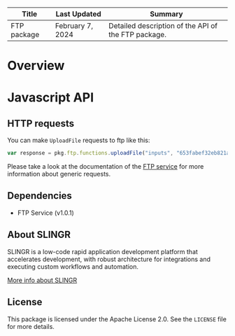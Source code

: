 <table class="table" style="margin-top: 10px">
    <thead>
    <tr>
        <th>Title</th>
        <th>Last Updated</th>
        <th>Summary</th>
    </tr>
    </thead>
    <tbody>
    <tr>
        <td>FTP package</td>
        <td>February 7, 2024</td>
        <td>Detailed description of the API of the FTP package.</td>
    </tr>
    </tbody>
</table>

# Overview

# Javascript API

## HTTP requests
You can make `UploadFile` requests to ftp like this:
```javascript
var response = pkg.ftp.functions.uploadFile("inputs", "653fabef32eb821aef");
```

Please take a look at the documentation of the [FTP service](https://github.com/slingr-stack/ftp-service)
for more information about generic requests.

## Dependencies
* FTP Service (v1.0.1)

## About SLINGR

SLINGR is a low-code rapid application development platform that accelerates development, with robust architecture for integrations and executing custom workflows and automation.

[More info about SLINGR](https://slingr.io)

## License

This package is licensed under the Apache License 2.0. See the `LICENSE` file for more details.
